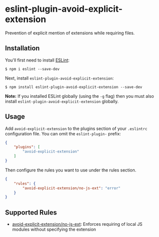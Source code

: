 # eslint-plugin-avoid-explicit-extension

Prevention of explicit mention of extensions while requiring files.

## Installation

You'll first need to install [ESLint](http://eslint.org):

```
$ npm i eslint --save-dev
```

Next, install `eslint-plugin-avoid-explicit-extension`:

```
$ npm install eslint-plugin-avoid-explicit-extension --save-dev
```

**Note:** If you installed ESLint globally (using the `-g` flag) then you must also install `eslint-plugin-avoid-explicit-extension` globally.

## Usage

Add `avoid-explicit-extension` to the plugins section of your `.eslintrc` configuration file. You can omit the `eslint-plugin-` prefix:

```json
{
    "plugins": [
        "avoid-explicit-extension"
    ]
}
```


Then configure the rules you want to use under the rules section.

```json
{
    "rules": {
        "avoid-explicit-extension/no-js-ext": "error"
    }
}
```

## Supported Rules

* [avoid-explicit-extension/no-js-ext](docs/rules/no-js-ext.md): Enforces requiring of local JS modules without specifying the extension





